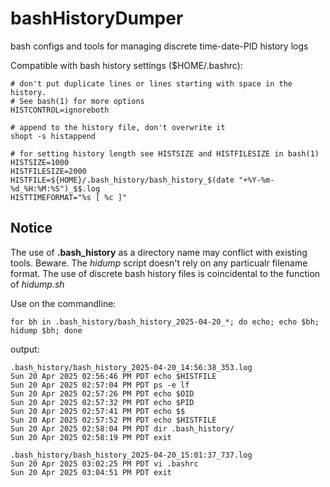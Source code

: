# bashHistoryDumper
bash configs and tools for managing discrete time-date-PID history logs

Compatible with bash history settings ($HOME/.bashrc):
```
# don't put duplicate lines or lines starting with space in the history.
# See bash(1) for more options
HISTCONTROL=ignoreboth

# append to the history file, don't overwrite it
shopt -s histappend

# for setting history length see HISTSIZE and HISTFILESIZE in bash(1)
HISTSIZE=1000
HISTFILESIZE=2000
HISTFILE=${HOME}/.bash_history/bash_history_$(date "+%Y-%m-%d_%H:%M:%S")_$$.log
HISTTIMEFORMAT="%s [ %c ]"
```
## Notice
The use of **.bash_history** as a directory name may conflict with existing tools. Beware. The *hidump* script doesn't rely on any particualr filename format. The use of discrete bash history files is coincidental to the function of *hidump.sh*

Use on the commandline:
```
for bh in .bash_history/bash_history_2025-04-20_*; do echo; echo $bh; hidump $bh; done
```
output:
```
.bash_history/bash_history_2025-04-20_14:56:38_353.log
Sun 20 Apr 2025 02:56:46 PM PDT echo $HISTFILE
Sun 20 Apr 2025 02:57:04 PM PDT ps -e lf
Sun 20 Apr 2025 02:57:26 PM PDT echo $OID
Sun 20 Apr 2025 02:57:32 PM PDT echo $PID
Sun 20 Apr 2025 02:57:41 PM PDT echo $$
Sun 20 Apr 2025 02:57:52 PM PDT echo $HISTFILE
Sun 20 Apr 2025 02:58:04 PM PDT dir .bash_history/
Sun 20 Apr 2025 02:58:19 PM PDT exit

.bash_history/bash_history_2025-04-20_15:01:37_737.log
Sun 20 Apr 2025 03:02:25 PM PDT vi .bashrc
Sun 20 Apr 2025 03:04:51 PM PDT exit
```
